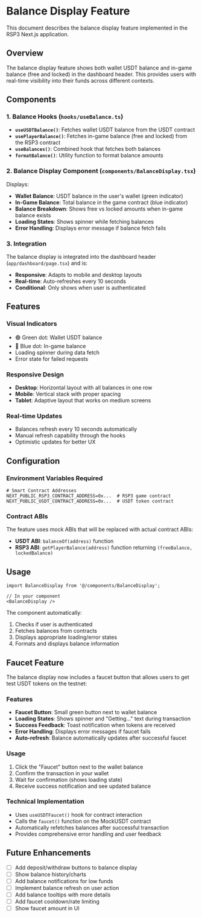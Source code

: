 # Balance Display Feature

This document describes the balance display feature implemented in the RSP3 Next.js application.

## Overview

The balance display feature shows both wallet USDT balance and in-game balance (free and locked) in the dashboard header. This provides users with real-time visibility into their funds across different contexts.

## Components

### 1. Balance Hooks (`hooks/useBalance.ts`)

- **`useUSDTBalance()`**: Fetches wallet USDT balance from the USDT contract
- **`usePlayerBalance()`**: Fetches in-game balance (free and locked) from the RSP3 contract
- **`useBalances()`**: Combined hook that fetches both balances
- **`formatBalance()`**: Utility function to format balance amounts

### 2. Balance Display Component (`components/BalanceDisplay.tsx`)

Displays:
- **Wallet Balance**: USDT balance in the user's wallet (green indicator)
- **In-Game Balance**: Total balance in the game contract (blue indicator)
- **Balance Breakdown**: Shows free vs locked amounts when in-game balance exists
- **Loading States**: Shows spinner while fetching balances
- **Error Handling**: Displays error message if balance fetch fails

### 3. Integration

The balance display is integrated into the dashboard header (`app/dashboard/page.tsx`) and is:
- **Responsive**: Adapts to mobile and desktop layouts
- **Real-time**: Auto-refreshes every 10 seconds
- **Conditional**: Only shows when user is authenticated

## Features

### Visual Indicators
- 🟢 Green dot: Wallet USDT balance
- 🔵 Blue dot: In-game balance
- Loading spinner during data fetch
- Error state for failed requests

### Responsive Design
- **Desktop**: Horizontal layout with all balances in one row
- **Mobile**: Vertical stack with proper spacing
- **Tablet**: Adaptive layout that works on medium screens

### Real-time Updates
- Balances refresh every 10 seconds automatically
- Manual refresh capability through the hooks
- Optimistic updates for better UX

## Configuration

### Environment Variables Required

```env
# Smart Contract Addresses
NEXT_PUBLIC_RSP3_CONTRACT_ADDRESS=0x...  # RSP3 game contract
NEXT_PUBLIC_USDT_CONTRACT_ADDRESS=0x...  # USDT token contract
```

### Contract ABIs

The feature uses mock ABIs that will be replaced with actual contract ABIs:

- **USDT ABI**: `balanceOf(address)` function
- **RSP3 ABI**: `getPlayerBalance(address)` function returning `(freeBalance, lockedBalance)`

## Usage

```tsx
import BalanceDisplay from '@/components/BalanceDisplay';

// In your component
<BalanceDisplay />
```

The component automatically:
1. Checks if user is authenticated
2. Fetches balances from contracts
3. Displays appropriate loading/error states
4. Formats and displays balance information

## Faucet Feature

The balance display now includes a faucet button that allows users to get test USDT tokens on the testnet:

### Features
- **Faucet Button**: Small green button next to wallet balance
- **Loading States**: Shows spinner and "Getting..." text during transaction
- **Success Feedback**: Toast notification when tokens are received
- **Error Handling**: Displays error messages if faucet fails
- **Auto-refresh**: Balance automatically updates after successful faucet

### Usage
1. Click the "Faucet" button next to the wallet balance
2. Confirm the transaction in your wallet
3. Wait for confirmation (shows loading state)
4. Receive success notification and see updated balance

### Technical Implementation
- Uses `useUSDTFaucet()` hook for contract interaction
- Calls the `faucet()` function on the MockUSDT contract
- Automatically refetches balances after successful transaction
- Provides comprehensive error handling and user feedback

## Future Enhancements

- [ ] Add deposit/withdraw buttons to balance display
- [ ] Show balance history/charts
- [ ] Add balance notifications for low funds
- [ ] Implement balance refresh on user action
- [ ] Add balance tooltips with more details
- [ ] Add faucet cooldown/rate limiting
- [ ] Show faucet amount in UI
